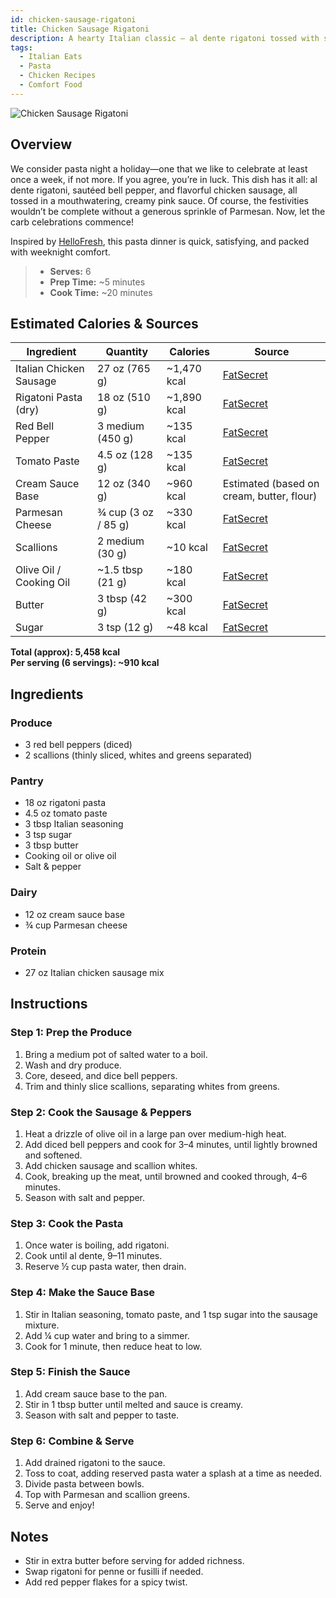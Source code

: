 ```yaml
---
id: chicken-sausage-rigatoni
title: Chicken Sausage Rigatoni
description: A hearty Italian classic — al dente rigatoni tossed with sautéed bell pepper, flavorful chicken sausage, and a creamy tomato-pink sauce, finished with Parmesan and scallions.
tags:
  - Italian Eats
  - Pasta
  - Chicken Recipes
  - Comfort Food
---
```


![Chicken Sausage Rigatoni](/img/italian_eats/chicken_sausage_rigatoni/cover.png)

## Overview

We consider pasta night a holiday—one that we like to celebrate at least once a week, if not more. If you agree, you’re in luck. This dish has it all: al dente rigatoni, sautéed bell pepper, and flavorful chicken sausage, all tossed in a mouthwatering, creamy pink sauce. Of course, the festivities wouldn’t be complete without a generous sprinkle of Parmesan. Now, let the carb celebrations commence!

Inspired by [HelloFresh], this pasta dinner is quick, satisfying, and packed with weeknight comfort.

> - **Serves:** 6
> - **Prep Time:** ~5 minutes
> - **Cook Time:** ~20 minutes

## Estimated Calories & Sources

| **Ingredient**          | **Quantity**        | **Calories** | **Source**                                                                                        |
| ----------------------- | ------------------- | ------------ | ------------------------------------------------------------------------------------------------- |
| Italian Chicken Sausage | 27 oz (765 g)       | ~1,470 kcal  | [FatSecret](https://www.fatsecret.com/calories-nutrition/generic/chicken-sausage?portionid=32172) |
| Rigatoni Pasta (dry)    | 18 oz (510 g)       | ~1,890 kcal  | [FatSecret](https://www.fatsecret.com/calories-nutrition/usda/rigatoni-pasta)                     |
| Red Bell Pepper         | 3 medium (450 g)    | ~135 kcal    | [FatSecret](https://www.fatsecret.com/calories-nutrition/usda/peppers-sweet-red-raw)              |
| Tomato Paste            | 4.5 oz (128 g)      | ~135 kcal    | [FatSecret](https://www.fatsecret.com/calories-nutrition/usda/tomato-paste)                       |
| Cream Sauce Base        | 12 oz (340 g)       | ~960 kcal    | Estimated (based on cream, butter, flour)                                                         |
| Parmesan Cheese         | ¾ cup (3 oz / 85 g) | ~330 kcal    | [FatSecret](https://www.fatsecret.com/calories-nutrition/usda/parmesan-cheese)                    |
| Scallions               | 2 medium (30 g)     | ~10 kcal     | [FatSecret](https://www.fatsecret.com/calories-nutrition/usda/scallions)                          |
| Olive Oil / Cooking Oil | ~1.5 tbsp (21 g)    | ~180 kcal    | [FatSecret](https://www.fatsecret.com/calories-nutrition/generic/olive-oil)                       |
| Butter                  | 3 tbsp (42 g)       | ~300 kcal    | [FatSecret](https://www.fatsecret.com/calories-nutrition/usda/butter-salted)                      |
| Sugar                   | 3 tsp (12 g)        | ~48 kcal     | [FatSecret](https://www.fatsecret.com/calories-nutrition/usda/sugar)                              |

**Total (approx): 5,458 kcal**  
**Per serving (6 servings): ~910 kcal**

## Ingredients

### Produce

- 3 red bell peppers (diced)
- 2 scallions (thinly sliced, whites and greens separated)

### Pantry

- 18 oz rigatoni pasta
- 4.5 oz tomato paste
- 3 tbsp Italian seasoning
- 3 tsp sugar
- 3 tbsp butter
- Cooking oil or olive oil
- Salt & pepper

### Dairy

- 12 oz cream sauce base
- ¾ cup Parmesan cheese

### Protein

- 27 oz Italian chicken sausage mix

## Instructions

### Step 1: Prep the Produce

1. Bring a medium pot of salted water to a boil.
2. Wash and dry produce.
3. Core, deseed, and dice bell peppers.
4. Trim and thinly slice scallions, separating whites from greens.

### Step 2: Cook the Sausage & Peppers

1. Heat a drizzle of olive oil in a large pan over medium-high heat.
2. Add diced bell peppers and cook for 3–4 minutes, until lightly browned and softened.
3. Add chicken sausage and scallion whites.
4. Cook, breaking up the meat, until browned and cooked through, 4–6 minutes.
5. Season with salt and pepper.

### Step 3: Cook the Pasta

1. Once water is boiling, add rigatoni.
2. Cook until al dente, 9–11 minutes.
3. Reserve ½ cup pasta water, then drain.

### Step 4: Make the Sauce Base

1. Stir in Italian seasoning, tomato paste, and 1 tsp sugar into the sausage mixture.
2. Add ¼ cup water and bring to a simmer.
3. Cook for 1 minute, then reduce heat to low.

### Step 5: Finish the Sauce

1. Add cream sauce base to the pan.
2. Stir in 1 tbsp butter until melted and sauce is creamy.
3. Season with salt and pepper to taste.

### Step 6: Combine & Serve

1. Add drained rigatoni to the sauce.
2. Toss to coat, adding reserved pasta water a splash at a time as needed.
3. Divide pasta between bowls.
4. Top with Parmesan and scallion greens.
5. Serve and enjoy!

## Notes

- Stir in extra butter before serving for added richness.
- Swap rigatoni for penne or fusilli if needed.
- Add red pepper flakes for a spicy twist.

[HelloFresh]: https://www.hellofresh.com/recipes/chicken-sausage-rigatoni-621e855307f48b28733f1e80
